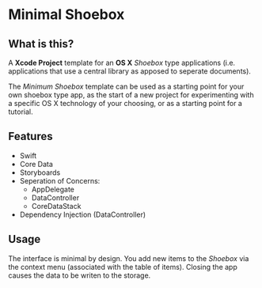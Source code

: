 # Minimal Shoebox

## What is this?

A **Xcode Project** template for an **OS X** *Shoebox* type applications (i.e. applications that use a central library as apposed to seperate documents). 

The *Minimum Shoebox* template can be used as a starting point for your own shoebox type app, as the start of a new project for experimenting with a specific OS X technology of your choosing, or as a starting point for a tutorial. 

## Features

*	Swift
*	Core Data
*	Storyboards
*	Seperation of Concerns:
	*	AppDelegate
	*	DataController
	*	CoreDataStack
*	Dependency Injection (DataController)

## Usage

The interface is minimal by design. You add new items to the *Shoebox* via the context menu (associated with the table of items). Closing the app causes the data to be writen to the storage.